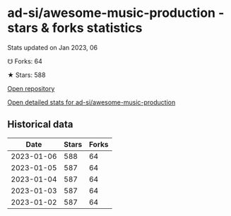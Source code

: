 # ad-si/awesome-music-production - stars & forks statistics

Stats updated on Jan 2023, 06

☋ Forks: 64

★ Stars: 588

[Open repository](https://github.com/ad-si/awesome-music-production)

[Open detailed stats for ad-si/awesome-music-production](https://reviewgithub.com/rep/ad-si/awesome-music-production)

## Historical data
| Date | Stars | Forks |
|------|-------|-------|
| 2023-01-06 | 588 | 64 | 
| 2023-01-05 | 587 | 64 | 
| 2023-01-04 | 587 | 64 | 
| 2023-01-03 | 587 | 64 | 
| 2023-01-02 | 587 | 64 | 

